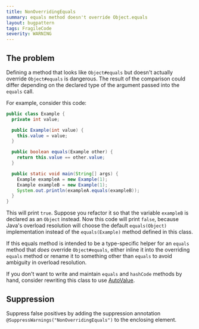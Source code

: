 ```yaml
---
title: NonOverridingEquals
summary: equals method doesn't override Object.equals
layout: bugpattern
tags: FragileCode
severity: WARNING
---
```


<!--
*** AUTO-GENERATED, DO NOT MODIFY ***
To make changes, edit the @BugPattern annotation or the explanation in docs/bugpattern.
-->


## The problem
Defining a method that looks like `Object#equals` but doesn't actually override
`Object#equals` is dangerous. The result of the comparison could differ
depending on the declared type of the argument passed into the `equals` call.

For example, consider this code:

```java
public class Example {
  private int value;

  public Example(int value) {
    this.value = value;
  }

  public boolean equals(Example other) {
    return this.value == other.value;
  }

  public static void main(String[] args) {
    Example exampleA = new Example(1);
    Example exampleB = new Example(1);
    System.out.println(exampleA.equals(exampleB));
  }
}
```

This will print `true`. Suppose you refactor it so that the variable `exampleB`
is declared as an `Object` instead. Now this code will print `false`, because
Java's overload resolution will choose the default `equals(Object)`
implementation instead of the `equals(Example)` method defined in this class.

If this equals method is intended to be a type-specific helper for an `equals`
method that *does* override `Object#equals`, either inline it into the
overriding `equals` method or rename it to something other than `equals` to
avoid ambiguity in overload resolution.

If you don't want to write and maintain `equals` and `hashCode` methods by hand,
consider rewriting this class to use
[AutoValue](https://github.com/google/auto/tree/master/value).

## Suppression
Suppress false positives by adding the suppression annotation `@SuppressWarnings("NonOverridingEquals")` to the enclosing element.


